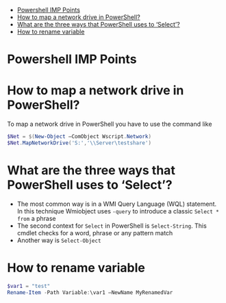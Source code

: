 <!-- TOC -->

- [Powershell IMP Points](#powershell-imp-points)
- [How to map a network drive in PowerShell?](#how-to-map-a-network-drive-in-powershell)
- [What are the three ways that PowerShell uses to ‘Select’?](#what-are-the-three-ways-that-powershell-uses-to-select)
- [How to rename variable](#how-to-rename-variable)

<!-- /TOC -->

# Powershell IMP Points

# How to map a network drive in PowerShell?
To map a network drive in PowerShell you have to use the command like
``` powershell
$Net = $(New-Object –ComObject Wscript.Network)
$Net.MapNetworkDrive('S:','\\Server\testshare')
```
# What are the three ways that PowerShell uses to ‘Select’?

- The most common way is in a WMI Query Language (WQL) statement. In this technique Wmiobject uses `-query` to introduce a classic `Select * from` a phrase
- The second context for `Select` in PowerShell is `Select-String`. This cmdlet checks for a word, phrase or any pattern match
- Another way is `Select-Object`

# How to rename variable
``` powershell
$var1 = "test"
Rename-Item -Path Variable:\var1 –NewName MyRenamedVar
```
<!-- # How to install  -->
